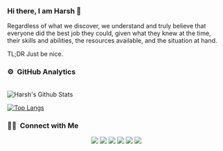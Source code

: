### Hi there, I am Harsh 👋

Regardless of what we discover,
we understand and truly believe that
everyone did the best job they could,
given what they knew at the time,
their skills and abilities,
the resources available,
and the situation at hand.

TL;DR Just be nice.

### ⚙️ &nbsp;GitHub Analytics

<br>

<img align="center" src="https://github-readme-stats.vercel.app/api?username=harsh-kotak&include_all_commits=true&count_private=true&show_icons=true&line_height=20&title_color=7A7ADB&icon_color=2234AE&text_color=D3D3D3&bg_color=0,000000,130F40" alt="Harsh's Github Stats">

</br>

[![Top Langs](https://github-readme-stats.vercel.app/api/top-langs/?username=harsh-kotak&layout=compact&text_color=daf7dc&bg_color=151515)](https://github.com/harsh-kotak/github-readme-stats)

### 🤝🏻 &nbsp;Connect with Me

<p align="center">
<a href="https://www.ikotak.com"><img src="https://img.shields.io/badge/-ikotak.com-3423A6?style=flat&logo=Google-Chrome&logoColor=white"/></a>
<a href="https://linkedin.com/in/harshkotak"><img src="https://img.shields.io/badge/-Harsh%20Kotak-0077B5?style=flat&logo=Linkedin&logoColor=white"/></a>
<a href="mailto:harsh.kotak9@gmail.com"><img src="https://img.shields.io/badge/-harsh.kotak9-D14836?style=flat&logo=Gmail&logoColor=white"/></a>
<a href="https://twitter.com/hrkotak"><img src="https://img.shields.io/badge/-hrkotak__-E4405F?style=flat&logo=Twitter&logoColor=white"/></a>
<a href="https://instagram.com/hrkotak"><img src="https://img.shields.io/badge/-hrkotak__-E4405F?style=flat&logo=Instagram&logoColor=white"/></a>
<a href="https://facebook.com/harsh.kotak9"><img src="https://img.shields.io/badge/-@harsh.kotak9-1877F2?style=flat&logo=Facebook&logoColor=white"/></a>
</p>

<!--
**harsh-kotak/harsh-kotak** is a ✨ _special_ ✨ repository because its `README.md` (this file) appears on your GitHub profile.


Here are some ideas to get you started:

- 🔭 I’m currently working on ...
- 🌱 I’m currently learning ...
- 👯 I’m looking to collaborate on ...
- 🤔 I’m looking for help with ...
- 💬 Ask me about ...
- 📫 How to reach me: ...
- 😄 Pronouns: ...
- ⚡ Fun fact: ...
-->
